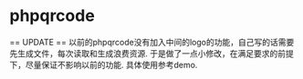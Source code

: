 # phpqrcode


== UPDATE ==
以前的phpqrcode没有加入中间的logo的功能，自己写的话需要先生成文件，每次读取和生成浪费资源.
于是做了一点小修改，在满足要求的前提下，尽量保证不影响以前的功能.
具体使用参考demo.
